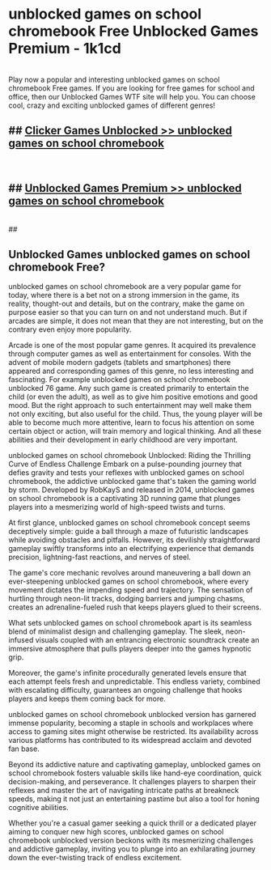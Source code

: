 # unblocked games on school chromebook Free Unblocked Games Premium - 1k1cd <br>
<br>
Play now a popular and interesting unblocked games on school chromebook Free games. If you are looking for free games for school and office, then our Unblocked Games WTF site will help you. You can choose cool, crazy and exciting unblocked games of different genres!


## ##  [Clicker Games Unblocked >> unblocked games on school chromebook](http://freeplayer.one?title=unblocked_games_on_school_chromebook&ref=M1)
  <br>

##  ## [Unblocked Games Premium >> unblocked games on school chromebook](http://freeplayer.one?title=unblocked_games_on_school_chromebook&ref=M1)
  <br>
  ##



## Unblocked Games unblocked games on school chromebook Free?

unblocked games on school chromebook are a very popular game for today, where there is a bet not on a strong immersion in the game, its reality, thought-out and details, but on the contrary, make the game on purpose easier so that you can turn on and not understand much. But if arcades are simple, it does not mean that they are not interesting, but on the contrary even enjoy more popularity.

Arcade is one of the most popular game genres. It acquired its prevalence through computer games as well as entertainment for consoles. With the advent of mobile modern gadgets (tablets and smartphones) there appeared and corresponding games of this genre, no less interesting and fascinating. For example unblocked games on school chromebook unblocked 76 game. Any such game is created primarily to entertain the child (or even the adult), as well as to give him positive emotions and good mood. But the right approach to such entertainment may well make them not only exciting, but also useful for the child. Thus, the young player will be able to become much more attentive, learn to focus his attention on some certain object or action, will train memory and logical thinking. And all these abilities and their development in early childhood are very important.

unblocked games on school chromebook Unblocked: Riding the Thrilling Curve of Endless Challenge
Embark on a pulse-pounding journey that defies gravity and tests your reflexes with unblocked games on school chromebook, the addictive unblocked game that's taken the gaming world by storm. Developed by RobKayS and released in 2014, unblocked games on school chromebook is a captivating 3D running game that plunges players into a mesmerizing world of high-speed twists and turns.

At first glance, unblocked games on school chromebook concept seems deceptively simple: guide a ball through a maze of futuristic landscapes while avoiding obstacles and pitfalls. However, its devilishly straightforward gameplay swiftly transforms into an electrifying experience that demands precision, lightning-fast reactions, and nerves of steel.

The game's core mechanic revolves around maneuvering a ball down an ever-steepening unblocked games on school chromebook, where every movement dictates the impending speed and trajectory. The sensation of hurtling through neon-lit tracks, dodging barriers and jumping chasms, creates an adrenaline-fueled rush that keeps players glued to their screens.

What sets unblocked games on school chromebook apart is its seamless blend of minimalist design and challenging gameplay. The sleek, neon-infused visuals coupled with an entrancing electronic soundtrack create an immersive atmosphere that pulls players deeper into the games hypnotic grip.

Moreover, the game's infinite procedurally generated levels ensure that each attempt feels fresh and unpredictable. This endless variety, combined with escalating difficulty, guarantees an ongoing challenge that hooks players and keeps them coming back for more.

unblocked games on school chromebook unblocked version has garnered immense popularity, becoming a staple in schools and workplaces where access to gaming sites might otherwise be restricted. Its availability across various platforms has contributed to its widespread acclaim and devoted fan base.

Beyond its addictive nature and captivating gameplay, unblocked games on school chromebook fosters valuable skills like hand-eye coordination, quick decision-making, and perseverance. It challenges players to sharpen their reflexes and master the art of navigating intricate paths at breakneck speeds, making it not just an entertaining pastime but also a tool for honing cognitive abilities.

Whether you're a casual gamer seeking a quick thrill or a dedicated player aiming to conquer new high scores, unblocked games on school chromebook unblocked version beckons with its mesmerizing challenges and addictive gameplay, inviting you to plunge into an exhilarating journey down the ever-twisting track of endless excitement.